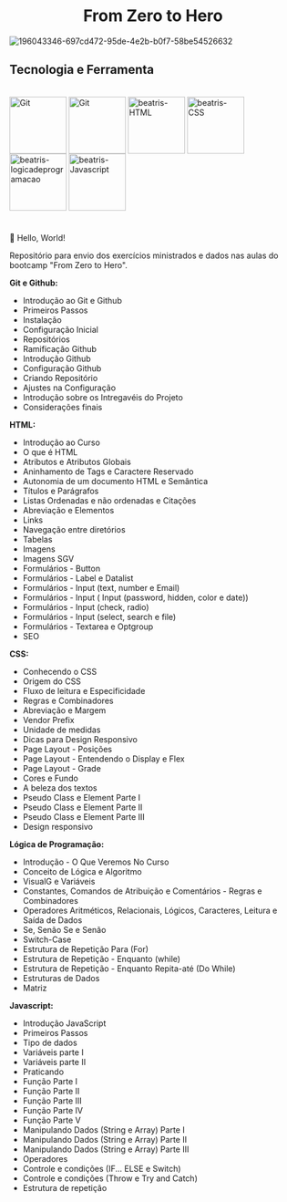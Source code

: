 <h1 align="center"> From Zero to Hero </h1>

![196043346-697cd472-95de-4e2b-b0f7-58be54526632](https://user-images.githubusercontent.com/79115923/196059915-270884ec-005a-4d2f-94d8-86e0912efaa1.png)

<h2>Tecnologia e Ferramenta</h2>
<div style-"display:inline_block"><br>
<img align="center" alt="Git" height="100" width="100" src="https://cdn.jsdelivr.net/gh/devicons/devicon/icons/github/github-original.svg"/>
<img align="center" alt="Git" height="100" width="100" src="https://cdn.jsdelivr.net/gh/devicons/devicon/icons/git/git-original.svg"/>
<img align="center" alt="beatris-HTML" height="100" width="100" src="https://cdn.jsdelivr.net/gh/devicons/devicon/icons/html5/html5-original.svg" />
<img align="center" alt="beatris-CSS" height="100" width="100" src="https://cdn.jsdelivr.net/gh/devicons/devicon/icons/css3/css3-original.svg" />
<img align="center" alt="beatris-logicadeprogramacao" height="100" width="100" src="https://i.imgur.com/UYztZHX.png"/>
<img align="center" alt="beatris-Javascript" height="100" width="100" src="https://cdn.jsdelivr.net/gh/devicons/devicon/icons/javascript/javascript-original.svg" />
</div>

#

👋 Hello, World!

Repositório para envio dos exercícios ministrados e dados nas aulas do bootcamp "From Zero to Hero".


**Git e Github:**
- Introdução ao Git e Github
- Primeiros Passos
- Instalação  
- Configuração Inicial
- Repositórios
- Ramificação Github  
- Introdução Github
- Configuração Github
- Criando Repositório
- Ajustes na Configuração
- Introdução sobre os Intregavéis do Projeto
- Considerações finais


**HTML:**
- Introdução ao Curso
- O que é HTML  
- Atributos e Atributos Globais
- Aninhamento de Tags e Caractere Reservado 
- Autonomia de um documento HTML e Semântica
- Títulos e Parágrafos  
- Listas Ordenadas e não ordenadas e Citações 
- Abreviação e Elementos
- Links 
- Navegação entre diretórios
- Tabelas 
- Imagens
- Imagens SGV 
- Formulários - Button
- Formulários - Label e Datalist
- Formulários - Input (text, number e Email) 
- Formulários - Input ( Input (password, hidden, color e date)) 
- Formulários - Input (check, radio) 
- Formulários - Input (select, search e file) 
- Formulários - Textarea e Optgroup 
- SEO



**CSS:**
- Conhecendo o CSS 
- Origem do CSS 
- Fluxo de leitura e Especificidade 
- Regras e Combinadores
- Abreviação e Margem
- Vendor Prefix 
- Unidade de medidas 
- Dicas para Design Responsivo 
- Page Layout - Posições
- Page Layout - Entendendo o Display e Flex 
- Page Layout - Grade 
- Cores e Fundo
- A beleza dos textos 
- Pseudo Class e Element Parte I 
- Pseudo Class e Element Parte II
- Pseudo Class e Element Parte III 
- Design responsivo


**Lógica de Programação:**
- Introdução - O Que Veremos No Curso
- Conceito de Lógica e Algoritmo
- VisualG e Variáveis 
- Constantes, Comandos de Atribuição e Comentários - Regras e Combinadores
- Operadores Aritméticos, Relacionais, Lógicos, Caracteres, Leitura e Saída de Dados
- Se, Senão Se e Senão 
- Switch-Case 
- Estrutura de Repetição Para (For)
- Estrutura de Repetição - Enquanto (while)
- Estrutura de Repetição - Enquanto Repita-até (Do While)
- Estruturas de Dados
- Matriz


**Javascript:**
- Introdução JavaScript 
- Primeiros Passos 
- Tipo de dados 
- Variáveis parte I 
- Variáveis parte II 
- Praticando 
- Função Parte I 
- Função Parte II 
- Função Parte III 
- Função Parte IV 
- Função Parte V 
- Manipulando Dados (String e Array) Parte I 
- Manipulando Dados (String e Array) Parte II 
- Manipulando Dados (String e Array) Parte III 
- Operadores
- Controle e condições (IF... ELSE e Switch) 
- Controle e condições (Throw e Try and Catch) 
- Estrutura de repetição
